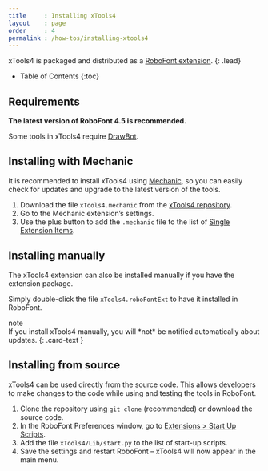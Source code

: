 ```yaml
---
title     : Installing xTools4
layout    : page
order     : 4
permalink : /how-tos/installing-xtools4
---
```


xTools4 is packaged and distributed as a [RoboFont extension].
{: .lead}

* Table of Contents
{:toc}


Requirements
------------

**The latest version of RoboFont 4.5 is recommended.**

Some tools in xTools4 require [DrawBot](http://github.com/typemytype/drawBotRoboFontExtension).


Installing with Mechanic
------------------------

It is recommended to install xTools4 using [Mechanic], so you can easily check for updates and upgrade to the latest version of the tools.

1. Download the file `xTools4.mechanic` from the [xTools4 repository].
2. Go to the Mechanic extension’s settings.
3. Use the plus button to add the `.mechanic` file to the list of [Single Extension Items].

[xTools4 repository]: http://github.com/gferreira/xTools4/
[RoboFont extension]: http://robofont.com/documentation/topics/extensions/
[Mechanic]: http://github.com/robofont-mechanic/mechanic-2
[Single extension items]: http://robofont.com/documentation/how-tos/extensions/managing-extension-streams/#adding-single-extension-items


Installing manually
-------------------

The xTools4 extension can also be installed manually if you have the extension package.

Simply double-click the file `xTools4.roboFontExt` to have it installed in RoboFont.

<div class="card text-dark bg-light my-3 rounded-0">
<div class="card-header">note</div>
<div class="card-body" markdown='1'>
If you install xTools4 manually, you will *not* be notified automatically about updates.
{: .card-text }
</div>
</div>


Installing from source
----------------------

xTools4 can be used directly from the source code. This allows developers to make changes to the code while using and testing the tools in RoboFont.

1. Clone the repository using `git clone` (recommended) or download the source code.
2. In the RoboFont Preferences window, go to [Extensions > Start Up Scripts].
3. Add the file `xTools4/Lib/start.py` to the list of start-up scripts.
4. Save the settings and restart RoboFont – xTools4 will now appear in the main menu.

[Extensions > Start Up Scripts]: http://robofont.com/documentation/reference/workspace/preferences-window/extensions/#start-up-scripts
